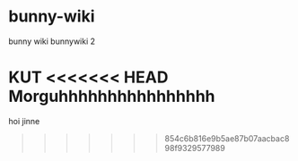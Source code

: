 # bunny-wiki
bunny wiki
bunnywiki 2


KUT
<<<<<<< HEAD
Morguhhhhhhhhhhhhhhhh
=======

hoi jinne
>>>>>>> 854c6b816e9b5ae87b07aacbac898f9329577989
